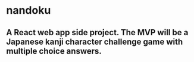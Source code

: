 # nandoku

## A React web app side project. The MVP will be a Japanese kanji character challenge game with multiple choice answers. 
